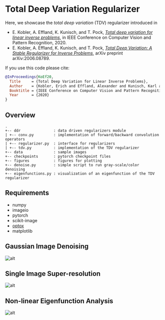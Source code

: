 # Total Deep Variation Regularizer

Here, we showcase the *total deep variation* (TDV) regularizer introduced in 
 - E. Kobler, A. Effland, K. Kunisch, and T. Pock, [*Total deep variation for linear inverse problems*](https://arxiv.org/abs/2001.05005), in IEEE Conference on Computer Vision and Pattern Recognition, 2020.
- E. Kobler, A. Effland, K. Kunisch, and T. Pock, [*Total Deep Variation: A Stable Regularizer for Inverse Problems*](https://arxiv.org/abs/2006.08789), arXiv preprint arXiv:2006.08789.


If you use this code please cite:

```bibtex
@InProceedings{KoEf20,
  Title     = {Total Deep Variation for Linear Inverse Problems},
  Author    = {Kobler, Erich and Effland, Alexander and Kunisch, Karl and Pock, Thomas},
  Booktitle = {IEEE Conference on Computer Vision and Pattern Recognition},
  Year      = {2020}
}
```

## Overview
    .
    +-- ddr               : data driven regularizers module
    | +-- conv.py         : implementation of forward/backward convolution operators
    | +-- regularizer.py  : interface for regularizers
    | +-- tdv.py          : implementation of the TDV regularizer
    +-- data              : sample images
    +-- checkpoints       : pytorch checkpoint files
    +-- figures           : figures for plotting
    +-- denoise.py        : simple script to run gray-scale/color denoising
    +-- eigenfunctions.py : visualization of an eigenfunction of the TDV regularizer

## Requirements
- numpy
- imageio
- pytorch
- scikit-image
- [optox](https://github.com/VLOGroup/optox)
- matplotlib

## Gaussian Image Denoising
![alt](./figures/denoise-sequence.png "Gaussian image denoising")

## Single Image Super-resolution
![alt](./figures/sr-sequence.png "Single image super-resolution")

## Non-linear Eigenfunction Analysis
![alt](./figures/eigenfunctions.png "Eigenfunctions of the TDV regularizers")
